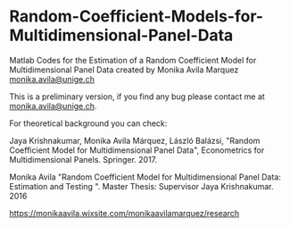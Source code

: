 # Random-Coefficient-Models-for-Multidimensional-Panel-Data

Matlab Codes for the Estimation of a Random Coefficient Model for Multidimensional Panel Data created by Monika Avila Marquez 
monika.avila@unige.ch

This is a preliminary version, if you find any bug please contact me at monika.avila@unige.ch. 

For theoretical background you can check: 


Jaya Krishnakumar, Monika Avila Márquez, László Balázsi,  "Random Coefficient Model for Multidimensional Panel Data", Econometrics for Multidimensional Panels. Springer. 2017. 


Monika Avila "Random Coefficient Model for Multidimensional Panel Data: Estimation and Testing ". Master Thesis: Supervisor Jaya Krishnakumar.  2016


https://monikaavila.wixsite.com/monikaavilamarquez/research
